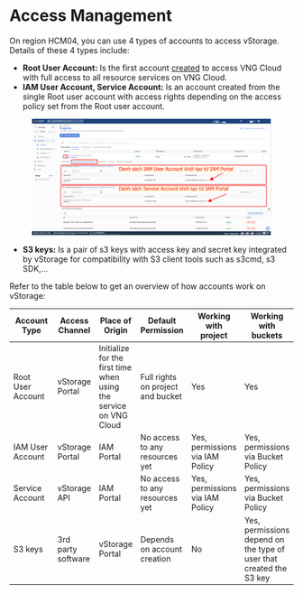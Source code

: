 # Access Management

On region HCM04, you can use 4 types of accounts to access vStorage. Details of these 4 types include:

* **Root User Account:** Is the first account [created](https://register.vngcloud.vn/signup) to access VNG Cloud with full access to all resource services on VNG Cloud.
* **IAM User Account, Service Account:** Is an account created from the single Root user account with access rights depending on the access policy set from the Root user account.

<figure><img src="../../../.gitbook/assets/image (2) (1) (1) (1) (1) (1).png" alt=""><figcaption></figcaption></figure>

* **S3 keys:** Is a pair of s3 keys with access key and secret key integrated by vStorage for compatibility with S3 client tools such as s3cmd, s3 SDK,...

Refer to the table below to get an overview of how accounts work on vStorage:

<table data-full-width="true"><thead><tr><th width="197">Account Type</th><th>Access Channel</th><th>Place of Origin</th><th>Default Permission</th><th>Working with project</th><th>Working with buckets</th></tr></thead><tbody><tr><td>Root User Account</td><td>vStorage Portal</td><td>Initialize for the first time when using the service on VNG Cloud</td><td>Full rights on project and bucket</td><td>Yes</td><td>Yes</td></tr><tr><td>IAM User Account</td><td>vStorage Portal</td><td>IAM Portal</td><td>No access to any resources yet</td><td>Yes, permissions via IAM Policy</td><td>Yes, permissions via Bucket Policy</td></tr><tr><td>Service Account</td><td>vStorage API</td><td>IAM Portal</td><td>No access to any resources yet</td><td>Yes, permissions via IAM Policy</td><td>Yes, permissions via Bucket Policy</td></tr><tr><td>S3 keys</td><td>3rd party software</td><td>vStorage Portal</td><td>Depends on account creation</td><td>No</td><td>Yes, permissions depend on the type of user that created the S3 key</td></tr></tbody></table>
